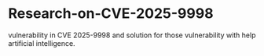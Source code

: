 # Research-on-CVE-2025-9998
vulnerability in CVE 2025-9998 and solution for those vulnerability with help artificial intelligence.
